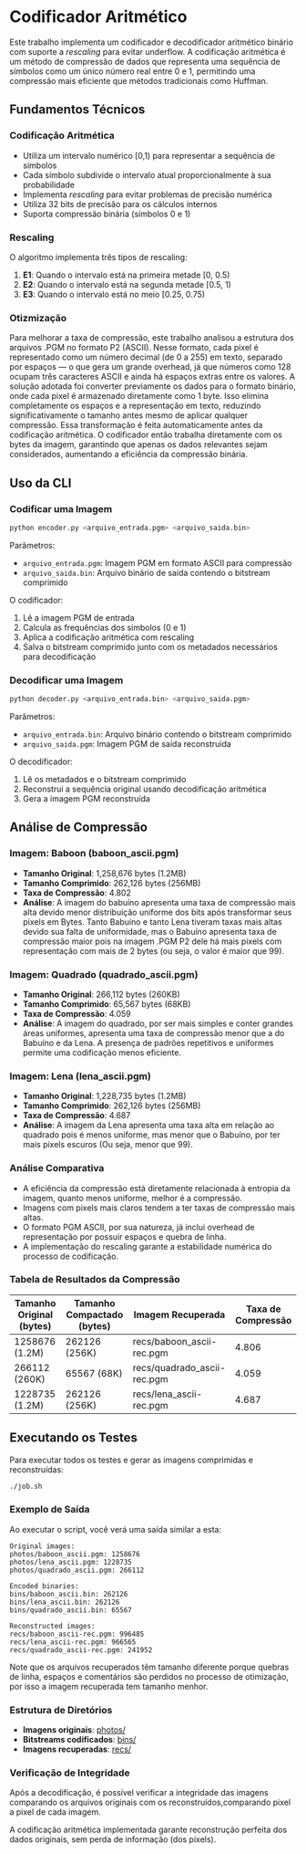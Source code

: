 # Codificador Aritmético

Este trabalho implementa um codificador e decodificador aritmético binário com suporte a *rescaling* para evitar underflow. A codificação aritmética é um método de compressão de dados que representa uma sequência de símbolos como um único número real entre 0 e 1, permitindo uma compressão mais eficiente que métodos tradicionais como Huffman.

## Fundamentos Técnicos

### Codificação Aritmética
- Utiliza um intervalo numérico [0,1) para representar a sequência de símbolos
- Cada símbolo subdivide o intervalo atual proporcionalmente à sua probabilidade
- Implementa *rescaling* para evitar problemas de precisão numérica
- Utiliza 32 bits de precisão para os cálculos internos
- Suporta compressão binária (símbolos 0 e 1)

### Rescaling
O algoritmo implementa três tipos de rescaling:
1. **E1**: Quando o intervalo está na primeira metade [0, 0.5)
2. **E2**: Quando o intervalo está na segunda metade [0.5, 1)
3. **E3**: Quando o intervalo está no meio [0.25, 0.75)

### Otizmização

Para melhorar a taxa de compressão, este trabalho analisou a estrutura dos arquivos .PGM no formato P2 (ASCII). Nesse formato, cada pixel é representado como um número decimal (de 0 a 255) em texto, separado por espaços — o que gera um grande overhead, já que números como 128 ocupam três caracteres ASCII e ainda há espaços extras entre os valores. A solução adotada foi converter previamente os dados para o formato binário, onde cada pixel é armazenado diretamente como 1 byte. Isso elimina completamente os espaços e a representação em texto, reduzindo significativamente o tamanho antes mesmo de aplicar qualquer compressão. Essa transformação é feita automaticamente antes da codificação aritmética. O codificador então trabalha diretamente com os bytes da imagem, garantindo que apenas os dados relevantes sejam considerados, aumentando a eficiência da compressão binária.

## Uso da CLI

### Codificar uma Imagem
```bash
python encoder.py <arquivo_entrada.pgm> <arquivo_saida.bin>
```

Parâmetros:
- `arquivo_entrada.pgm`: Imagem PGM em formato ASCII para compressão
- `arquivo_saida.bin`: Arquivo binário de saída contendo o bitstream comprimido

O codificador:
1. Lê a imagem PGM de entrada
2. Calcula as frequências dos símbolos (0 e 1)
3. Aplica a codificação aritmética com rescaling
4. Salva o bitstream comprimido junto com os metadados necessários para decodificação

### Decodificar uma Imagem
```bash
python decoder.py <arquivo_entrada.bin> <arquivo_saida.pgm>
```

Parâmetros:
- `arquivo_entrada.bin`: Arquivo binário contendo o bitstream comprimido
- `arquivo_saida.pgm`: Imagem PGM de saída reconstruída

O decodificador:
1. Lê os metadados e o bitstream comprimido
2. Reconstrui a sequência original usando decodificação aritmética
3. Gera a imagem PGM reconstruída

## Análise de Compressão

### Imagem: Baboon (baboon_ascii.pgm)
- **Tamanho Original**: 1,258,676 bytes (1.2MB)
- **Tamanho Comprimido**: 262,126 bytes (256MB)
- **Taxa de Compressão**: 4.802
- **Análise**: A imagem do babuíno apresenta uma taxa de compressão mais alta devido menor distribuição uniforme dos bits após transformar seus pixels em Bytes. Tanto Babuíno e tanto Lena tiveram taxas mais altas devido sua falta de uniformidade, mas o Babuíno apresenta taxa de compressão maior pois na imagem .PGM P2 dele há mais pixels com representação com mais de 2 bytes (ou seja, o valor é maior que 99).

### Imagem: Quadrado (quadrado_ascii.pgm)
- **Tamanho Original**: 266,112 bytes (260KB)
- **Tamanho Comprimido**: 65,567 bytes (68KB)
- **Taxa de Compressão**: 4.059
- **Análise**: A imagem do quadrado, por ser mais simples e conter grandes áreas uniformes, apresenta uma taxa de compressão menor que a do Babuíno e da Lena. A presença de padrões repetitivos e uniformes permite uma codificação menos eficiente.

### Imagem: Lena (lena_ascii.pgm)
- **Tamanho Original**: 1,228,735 bytes (1.2MB)
- **Tamanho Comprimido**: 262,126 bytes (256MB)
- **Taxa de Compressão**: 4.687
- **Análise**: A imagem da Lena apresenta uma taxa alta em relação ao quadrado pois é menos uniforme, mas menor que o Babuíno, por ter mais pixels escuros (Ou seja, menor que 99).


### Análise Comparativa
- A eficiência da compressão está diretamente relacionada à entropia da imagem, quanto menos uniforme, melhor é a compressão.
- Imagens com pixels mais claros tendem a ter taxas de compressão mais altas.
- O formato PGM ASCII, por sua natureza, já inclui overhead de representação por possuir espaços e quebra de linha.
- A implementação do rescaling garante a estabilidade numérica do processo de codificação.

### Tabela de Resultados da Compressão

| Tamanho Original (bytes) | Tamanho Compactado (bytes) | Imagem Recuperada           | Taxa de Compressão |
|--------------------------|-----------------------------|------------------------------|---------------------|
| 1258676 (1.2M)| 262126 (256K)| recs/baboon_ascii-rec.pgm | 4.806 |
| 266112 (260K)| 65567 (68K)| recs/quadrado_ascii-rec.pgm | 4.059 |
| 1228735 (1.2M)| 262126 (256K)| recs/lena_ascii-rec.pgm | 4.687 |

## Executando os Testes

Para executar todos os testes e gerar as imagens comprimidas e reconstruídas:

```bash
./job.sh
```

### Exemplo de Saída
Ao executar o script, você verá uma saída similar a esta:

```
Original images:
photos/baboon_ascii.pgm: 1258676
photos/lena_ascii.pgm: 1228735
photos/quadrado_ascii.pgm: 266112

Encoded binaries:
bins/baboon_ascii.bin: 262126
bins/lena_ascii.bin: 262126
bins/quadrado_ascii.bin: 65567

Reconstructed images:
recs/baboon_ascii-rec.pgm: 996485
recs/lena_ascii-rec.pgm: 966565
recs/quadrado_ascii-rec.pgm: 241952
```

Note que os arquivos recuperados têm tamanho diferente porque quebras de linha, espaços e comentários são perdidos no processo de otimização, por isso a imagem recuperada tem tamanho menhor.

### Estrutura de Diretórios
- **Imagens originais**: [photos/](photos/)
- **Bitstreams codificados**: [bins/](bins/)
- **Imagens recuperadas**: [recs/](recs/)

### Verificação de Integridade
Após a decodificação, é possível verificar a integridade das imagens comparando os arquivos originais com os reconstruídos,comparando pixel a pixel de cada imagem.

A codificação aritmética implementada garante reconstrução perfeita dos dados originais, sem perda de informação (dos pixels).
